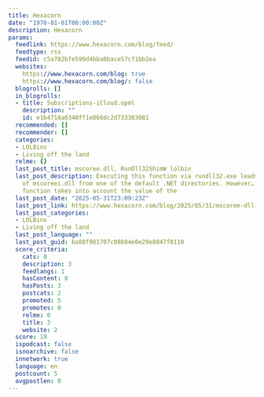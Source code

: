 ```yaml
---
title: Hexacorn
date: "1970-01-01T00:00:00Z"
description: Hexacorn
params:
  feedlink: https://www.hexacorn.com/blog/feed/
  feedtype: rss
  feedid: c5a782bfe599d4bba0bace57cf1bb2ea
  websites:
    https://www.hexacorn.com/blog: true
    https://www.hexacorn.com/blog/: false
  blogrolls: []
  in_blogrolls:
  - title: Subscriptions-iCloud.opml
    description: ""
    id: e1b4718a0340ff1e866dc2d733303081
  recommended: []
  recommender: []
  categories:
  - LOLBins
  - Living off the land
  relme: {}
  last_post_title: mscoree.dll, RunDll32ShimW lolbin
  last_post_description: Executing this function via rundll32.exe leads to loading
    of mscoreei.dll from one of the default .NET directories. However… The RunDll32ShimW
    function takes into account the value of the
  last_post_date: "2025-05-31T23:09:23Z"
  last_post_link: https://www.hexacorn.com/blog/2025/05/31/mscoree-dll-rundll32shimw-lolbin/
  last_post_categories:
  - LOLBins
  - Living off the land
  last_post_language: ""
  last_post_guid: ba88f981707c08b04e0e29e8847f8110
  score_criteria:
    cats: 0
    description: 3
    feedlangs: 1
    hasContent: 0
    hasPosts: 3
    postcats: 2
    promoted: 5
    promotes: 0
    relme: 0
    title: 3
    website: 2
  score: 19
  ispodcast: false
  isnoarchive: false
  innetwork: true
  language: en
  postcount: 5
  avgpostlen: 0
---
```

